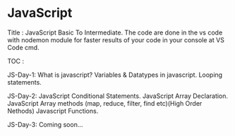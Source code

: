 # JavaScript
Title : JavaScript Basic To Intermediate.
The code are done in the vs code with nodemon module for faster results of your code in your console at VS Code cmd.

   TOC :
   
   JS-Day-1: What is javascript? 
             Variables & Datatypes in javascript.
             Looping statements.
             
             
   JS-Day-2:   JavaScript Conditional Statements.
               JavaScript Array Declaration.
               JavaScript Array methods (map, reduce, filter, find etc)(High Order Nethods)
               Javascript Functions.
       
   JS-Day-3: Coming soon...    
   
   
   

